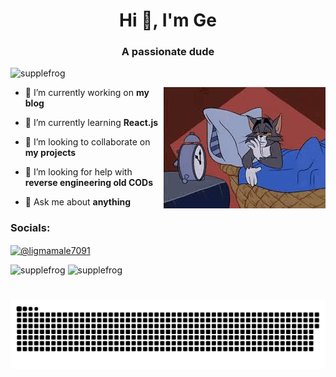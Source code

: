 <h1 align="center">Hi 👋, I'm Ge</h1>
<h3 align="center">A passionate dude</h3>

<p align="left"> <img src="https://komarev.com/ghpvc/?username=supplefrog&label=Profile%20views&color=0e75b6&style=flat" alt="supplefrog" /> </p>
<img align="right" src="images.jpeg" /></p>

- 🔭 I’m currently working on **my blog**

- 🌱 I’m currently learning **React.js**

- 👯 I’m looking to collaborate on **my projects**

- 🤝 I’m looking for help with **reverse engineering old CODs**

- 💬 Ask me about **anything**

<h3 align="left">Socials:</h3>
<p align="left">
<a href="https://www.youtube.com/c/@ligmamale7091" target="blank"><img align="center" src="https://raw.githubusercontent.com/rahuldkjain/github-profile-readme-generator/master/src/images/icons/Social/youtube.svg" alt="@ligmamale7091" height="30" width="40" /></a>
</p>

<p style="text-align: justify;"><img src="https://github-readme-stats.vercel.app/api/top-langs?username=supplefrog&show_icons=true&locale=en&layout=compact" alt="supplefrog" />
  <img src="https://github-readme-streak-stats.herokuapp.com/?user=supplefrog&" alt="supplefrog" /></p>

###

<br clear="both">

<img src="https://raw.githubusercontent.com/supplefrog/supplefrog/output/snake.svg" alt="Snake animation" />

###
